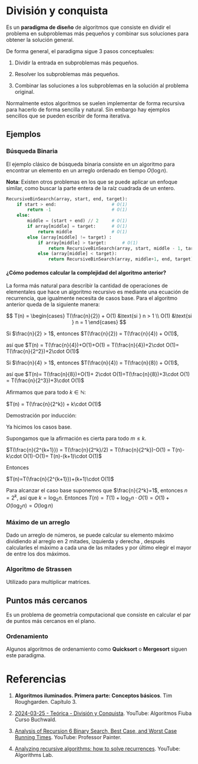 # División y conquista

Es un **paradigma de diseño** de algoritmos que consiste en dividir el problema en subproblemas más pequeños y combinar sus soluciones para obtener la solución general.

De forma general, el paradigma sigue 3 pasos conceptuales:

1. Dividir la entrada en subproblemas más pequeños.

2. Resolver los subproblemas más pequeños.

3. Combinar las soluciones a los subproblemas en la solución al problema original.

Normalmente estos algoritmos se suelen implementar de forma recursiva para hacerlo de forma sencilla y natural. Sin embargo hay ejemplos sencillos que se pueden escribir de forma iterativa.

## Ejemplos

###  Búsqueda Binaria

El ejemplo clásico de búsqueda binaria consiste en un algoritmo para encontrar un elemento en un arreglo ordenado en tiempo $O(\log n)$. 

**Nota**: Existen otros problemas en los que se puede aplicar un enfoque similar, como buscar la parte entera de la raíz cuadrada de un entero.


```python
RecursiveBinSearch(array, start, end, target):
    if start > end:                     # O(1)
        return -1                       # O(1)
    else:
        middle = (start + end) // 2     # O(1)
        if array[middle] = target:      # O(1)
            return middle               # O(1)
        else (array[middle] != target) :
            if array[middle] > target:      # O(1)
                return RecursiveBinSearch(array, start, middle - 1, target)     # T(Ln/2⅃) o T(Ln/2⅃ - 1)
            else (array[middle] < target):
                return RecursiveBinSearch(array, middle+1, end, target)     # T(Ln/2⅃) o T(Ln/2⅃ - 1)
```


#### ¿Cómo podemos calcular la complejidad del algoritmo anterior?

La forma más natural para describir la cantidad de operaciones de elementales que hace un algoritmo recursivo es mediante una ecuación de recurrencia, que igualmente necesita de casos base. Para el algoritmo anterior queda de la siguiente manera:

$$
T(n) = \begin{cases}
   T(\frac{n}{2}) + O(1) &\text{si } n > 1 \\
   O(1) &\text{si } n = 1
\end{cases}
$$

Si $\frac{n}{2} > 1$, entonces $T(\frac{n}{2}) = T(\frac{n}{4}) + O(1)$,

así que $T(n) = T(\frac{n}{4})+O(1)+O(1) = T(\frac{n}{4})+2\cdot O(1)= T(\frac{n}{2^2})+2\cdot O(1)$


Si $\frac{n}{4} > 1$, entonces $T(\frac{n}{4}) = T(\frac{n}{8}) + O(1)$,

así que $T(n)= T(\frac{n}{8})+O(1)+ 2\cdot O(1)=T(\frac{n}{8})+3\cdot O(1) = T(\frac{n}{2^3})+3\cdot O(1)$

Afirmamos que para todo $k\in\mathbb{N}$:

$T(n) = T(\frac{n}{2^k}) + k\cdot O(1)$

Demostración por inducción:

Ya hicimos los casos base.

Supongamos que la afirmación es cierta para todo $m\leq k$.

$T(\frac{n}{2^{k+1}}) = T(\frac{n}{2^k}/2) = T(\frac{n}{2^k})-O(1) = T(n)-k\cdot O(1)-O(1)= T(n)-(k+1)\cdot O(1)$

Entonces

$T(n)=T(\frac{n}{2^{k+1}})+(k+1)\cdot O(1)$

Para alcanzar el caso base suponemos que $\frac{n}{2^k}=1$, entonces $n=2^k$, así que $k=\log_2 n$. Entonces $T(n)= T(1)+\log_2 n \cdot O(1)= O(1) + O(\log_2n)=O(\log n)$

### Máximo de un arreglo

Dado un arreglo de números, se puede calcular su elemento máximo dividiendo al arreglo en 2 mitades, izquierda y derecha , después calcularles el máximo a cada una de las mitades y por último elegir el mayor de entre los dos máximos.

### Algoritmo de Strassen

Utilizado para multiplicar matrices.

## Puntos más cercanos

Es un problema de geometría computacional que consiste en calcular el par de puntos más cercanos en el plano.

### Ordenamiento

Algunos algoritmos de ordenamiento como **Quicksort** o **Mergesort** siguen este paradigma.

# Referencias

1. **Algoritmos iluminados. Primera parte: Conceptos básicos**. Tim Roughgarden. Capítulo 3.

2. [2024-03-25 - Teórica - División y Conquista](https://youtu.be/hFZNCNO3Fps?si=FOvpflcTZaEIEEPC). YouTube: Algoritmos Fiuba Curso Buchwald.

3. [Analysis of Recursion 6 Binary Search, Best Case, and Worst Case Running Times](https://youtu.be/JEF3NmG5PeI?si=Z3lV1BTha1ArIMqk). 
YouTube: Professor Painter.

4. [Analyzing recursive algorithms: how to solve recurrences](https://youtu.be/YjrcREdUD9g?si=a1uIllPvjXv7iKnS). YouTube: Algorithms Lab.
